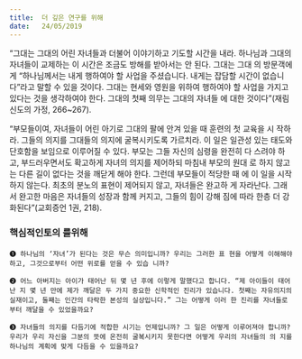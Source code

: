 ```yaml
---
title:  더 깊은 연구를 위해
date:   24/05/2019
---
```


“그대는 그대의 어린 자녀들과 더불어 이야기하고 기도할 시간을 내라. 하나님과
그대의 자녀들이 교제하는 이 시간은 조금도 방해를 받아서는 안 된다. 그대는 그대
의 방문객에게 “하나님께서는 내게 행하여야 할 사업을 주셨습니다. 내게는 잡담할
시간이 없습니다”라고 말할 수 있을 것이다. 그대는 현세와 영원을 위하여 행하여야
할 사업을 가지고 있다는 것을 생각하여야 한다. 그대의 첫째 의무는 그대의 자녀들
에 대한 것이다”(재림신도의 가정, 266~267).

“부모들이여, 자녀들이 어린 아기로 그대의 팔에 안겨 있을 때 훈련의 첫 교육을 시
작하라. 그들의 의지를 그대들의 의지에 굴복시키도록 가르치라. 이 일은 일관성 있는
태도와 단호함을 보임으로 이루어질 수 있다. 부모는 그들 자신의 심령을 완전히 다
스려야 하고, 부드러우면서도 확고하게 자녀의 의지를 제어하되 마침내 부모의 원대
로 하지 않고는 다른 길이 없다는 것을 깨닫게 해야 한다. 그런데 부모들이 적당한 때
에 이 일을 시작하지 않는다. 최초의 분노의 표현이 제어되지 않고, 자녀들은 완고하
게 자라난다. 그래서 완고한 마음은 자녀들의 성장과 함께 커지고, 그들의 힘이 강해
짐에 따라 한층 더 강화된다”(교회증언 1권, 218).

### 핵심적인토의 를위해

`➊ 하나님의 ‘자녀’가 된다는 것은 무슨 의미입니까? 우리는 그러한 표
현을 어떻게 이해해야 하고, 그것으로부터 어떤 위로를 얻을 수 있습
니까?`

`➋ 어느 아버지는 아이가 태어난 뒤 몇 년 후에 이렇게 말했다고 합니다.
“제 아이들이 태어난 지 몇 년 만에 제가 깨달은 두 가지 중요한 신학적인 진리가 있습니다.
첫째는 자유의지의 실재이고, 둘째는 인간의 타락한 본성의 실상입니다.” 그는 어떻게 이러
한 진리를 자녀들로부터 깨달을 수 있었을까요?`

`➌ 자녀들의 의지를 다듬기에 적합한 시기는 언제입니까? 그 일은 어떻게 이루어져야 합니까?
우리가 우리 자신을 그분의 뜻에 온전히 굴복시키지 못한다면 어떻게 우리의 자녀들의 의
지를 하나님의 계획에 맞게 다듬을 수 있을까요?`